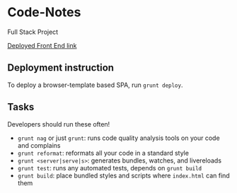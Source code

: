 # Code-Notes

Full Stack Project

[Deployed Front End link](https://ashlenprice.github.io/code-notes-fe/)

## Deployment instruction

To deploy a browser-template based SPA, run `grunt deploy`.

## Tasks

Developers should run these often!

- `grunt nag` or just `grunt`: runs code quality analysis tools on your code and complains
- `grunt reformat`: reformats all your code in a standard style
- `grunt <server|serve|s>`: generates bundles, watches, and livereloads
- `grunt test`: runs any automated tests, depends on `grunt build`
- `grunt build`: place bundled styles and scripts where `index.html` can find them
